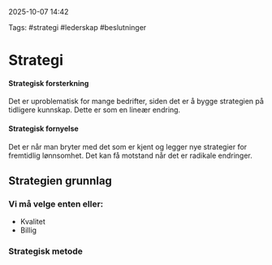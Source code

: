 2025-10-07 14:42

Tags: #strategi #lederskap #beslutninger

# Strategi
####  Strategisk forsterkning 
Det er uproblematisk for mange bedrifter, siden det er å bygge strategien på tidligere kunnskap. Dette er som en lineær endring. 
#### Strategisk fornyelse 
Det er når man bryter med det som er kjent og legger nye strategier for fremtidlig lønnsomhet. Det kan få motstand når det er radikale endringer. 

## Strategien grunnlag 

### Vi må velge enten eller:
- Kvalitet 
- Billig

### Strategisk metode

